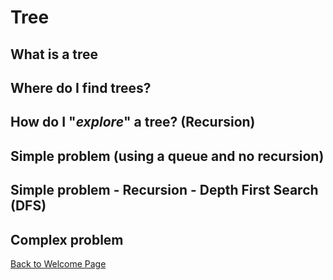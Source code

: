 # Tree

## What is a tree

## Where do I find trees?

## How do I "*explore*" a tree? (Recursion)

## Simple problem (using a queue and no recursion)

## Simple problem - Recursion - Depth First Search (DFS)

## Complex problem
[Back to Welcome Page](0-welcome.md)

